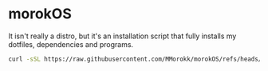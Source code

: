 # morokOS

It isn't really a distro, but it's an installation script that fully installs my dotfiles, dependencies and programs.

```bash
curl -sSL https://raw.githubusercontent.com/MMorokk/morokOS/refs/heads/main/install.sh | bash
```
